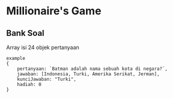 # Millionaire's Game

## Bank Soal  
Array isi 24 objek  pertanyaan
```
example
{
    pertanyaan: `Batman adalah nama sebuah kota di negara?`,
    jawaban: [Indonesia, Turki, Amerika Serikat, Jerman],
    kunciJawaban: "Turki",
    hadiah: 0 
}
```  
